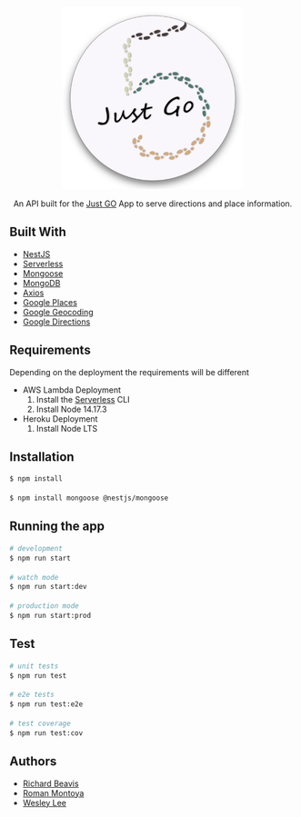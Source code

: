 <p align="center">
  <a href="https://github.com/brianlee9090/CC24-seniorprojectfront" target="blank"><img src="./logo.png" width="320" alt="Just Go Logo" /></a>
</p>

  <p align="center">An API built for the <a href="https://github.com/brianlee9090/CC24-seniorprojectfront" target="_blank"> Just GO</a> App to serve directions and place information.</p>


## Built With
 - [NestJS](https://nestjs.com)
 - [Serverless](https://www.serverless.com/) 
 - [Mongoose](https://mongoosejs.com/)
 - [MongoDB](https://www.mongodb.com/)
 - [Axios](https://axios-http.com/docs/intro)
 - [Google Places](https://developers.google.com/maps/documentation/places/web-service/overview)
 - [Google Geocoding](https://developers.google.com/maps/documentation/geocoding/start)
 - [Google Directions](https://developers.google.com/maps/documentation/directions/overview)

## Requirements
Depending on the deployment the requirements will be different
- AWS Lambda Deployment
  1. Install the [Serverless](https://www.serverless.com/) CLI
  2. Install Node 14.17.3
- Heroku Deployment
  1. Install Node LTS
  

## Installation

```bash
$ npm install

$ npm install mongoose @nestjs/mongoose
```

## Running the app

```bash
# development
$ npm run start

# watch mode
$ npm run start:dev

# production mode
$ npm run start:prod
```

## Test

```bash
# unit tests
$ npm run test

# e2e tests
$ npm run test:e2e

# test coverage
$ npm run test:cov
```

## Authors

- [Richard Beavis](https://github.com/richardpbCC)
- [Roman Montoya](https://github.com/Roman4u)
- [Wesley Lee](https://github.com/leewes5928)